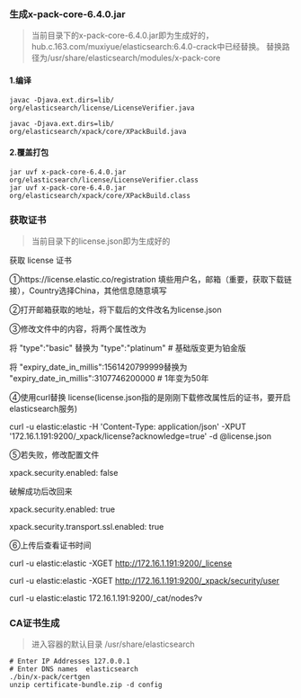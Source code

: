 ### 生成x-pack-core-6.4.0.jar 
> 当前目录下的x-pack-core-6.4.0.jar即为生成好的，hub.c.163.com/muxiyue/elasticsearch:6.4.0-crack中已经替换。
替换路径为/usr/share/elasticsearch/modules/x-pack-core
#### 1.编译

```
javac -Djava.ext.dirs=lib/ org/elasticsearch/license/LicenseVerifier.java

javac -Djava.ext.dirs=lib/ org/elasticsearch/xpack/core/XPackBuild.java

```

#### 2.覆盖打包

```
jar uvf x-pack-core-6.4.0.jar org/elasticsearch/license/LicenseVerifier.class
jar uvf x-pack-core-6.4.0.jar org/elasticsearch/xpack/core/XPackBuild.class

```

### 获取证书
> 当前目录下的license.json即为生成好的

获取 license 证书

①https://license.elastic.co/registration 填些用户名，邮箱（重要，获取下载链接），Country选择China，其他信息随意填写

②打开邮箱获取的地址，将下载后的文件改名为license.json

③修改文件中的内容，将两个属性改为

将 "type":"basic" 替换为 "type":"platinum"    # 基础版变更为铂金版

将 "expiry_date_in_millis":1561420799999替换为 "expiry_date_in_millis":3107746200000    # 1年变为50年

④使用curl替换 license(license.json指的是刚刚下载修改属性后的证书，要开启elasticsearch服务)

curl -u elastic:elastic -H 'Content-Type: application/json' -XPUT '172.16.1.191:9200/_xpack/license?acknowledge=true' -d @license.json


⑤若失败，修改配置文件

xpack.security.enabled: false

破解成功后改回来

xpack.security.enabled: true

xpack.security.transport.ssl.enabled: true

⑥上传后查看证书时间

curl -u elastic:elastic -XGET http://172.16.1.191:9200/_license

curl -u elastic:elastic -XGET http://172.16.1.191:9200/_xpack/security/user

curl -u elastic:elastic 172.16.1.191:9200/_cat/nodes?v



### CA证书生成

> 进入容器的默认目录 /usr/share/elasticsearch
```
# Enter IP Addresses 127.0.0.1
# Enter DNS names  elasticsearch
./bin/x-pack/certgen
unzip certificate-bundle.zip -d config
```